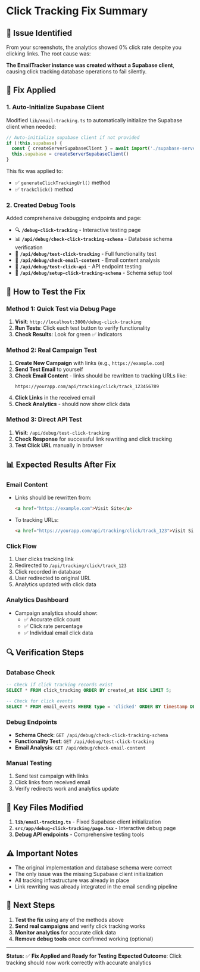 # Click Tracking Fix Summary

## 🐛 **Issue Identified**
From your screenshots, the analytics showed 0% click rate despite you clicking links. The root cause was:

**The EmailTracker instance was created without a Supabase client**, causing click tracking database operations to fail silently.

## 🔧 **Fix Applied**

### **1. Auto-Initialize Supabase Client**
Modified `lib/email-tracking.ts` to automatically initialize the Supabase client when needed:

```typescript
// Auto-initialize supabase client if not provided
if (!this.supabase) {
  const { createServerSupabaseClient } = await import('./supabase-server')
  this.supabase = createServerSupabaseClient()
}
```

This fix was applied to:
- ✅ `generateClickTrackingUrl()` method
- ✅ `trackClick()` method

### **2. Created Debug Tools**
Added comprehensive debugging endpoints and page:

- 🔍 **`/debug-click-tracking`** - Interactive testing page
- 📊 **`/api/debug/check-click-tracking-schema`** - Database schema verification
- 🧪 **`/api/debug/test-click-tracking`** - Full functionality test
- 📧 **`/api/debug/check-email-content`** - Email content analysis
- 🎯 **`/api/debug/test-click-api`** - API endpoint testing
- 🔧 **`/api/debug/setup-click-tracking-schema`** - Schema setup tool

## 🧪 **How to Test the Fix**

### **Method 1: Quick Test via Debug Page**
1. **Visit**: `http://localhost:3000/debug-click-tracking`
2. **Run Tests**: Click each test button to verify functionality
3. **Check Results**: Look for green ✅ indicators

### **Method 2: Real Campaign Test**
1. **Create New Campaign** with links (e.g., `https://example.com`)
2. **Send Test Email** to yourself
3. **Check Email Content** - links should be rewritten to tracking URLs like:
   ```
   https://yourapp.com/api/tracking/click/track_123456789
   ```
4. **Click Links** in the received email
5. **Check Analytics** - should now show click data

### **Method 3: Direct API Test**
1. **Visit**: `/api/debug/test-click-tracking`
2. **Check Response** for successful link rewriting and click tracking
3. **Test Click URL** manually in browser

## 📊 **Expected Results After Fix**

### **Email Content**
- Links should be rewritten from:
  ```html
  <a href="https://example.com">Visit Site</a>
  ```
- To tracking URLs:
  ```html
  <a href="https://yourapp.com/api/tracking/click/track_123">Visit Site</a>
  ```

### **Click Flow**
1. User clicks tracking link
2. Redirected to `/api/tracking/click/track_123`
3. Click recorded in database
4. User redirected to original URL
5. Analytics updated with click data

### **Analytics Dashboard**
- Campaign analytics should show:
  - ✅ Accurate click count
  - ✅ Click rate percentage
  - ✅ Individual email click data

## 🔍 **Verification Steps**

### **Database Check**
```sql
-- Check if click tracking records exist
SELECT * FROM click_tracking ORDER BY created_at DESC LIMIT 5;

-- Check for click events
SELECT * FROM email_events WHERE type = 'clicked' ORDER BY timestamp DESC LIMIT 5;
```

### **Debug Endpoints**
- **Schema Check**: `GET /api/debug/check-click-tracking-schema`
- **Functionality Test**: `GET /api/debug/test-click-tracking`
- **Email Analysis**: `GET /api/debug/check-email-content`

### **Manual Testing**
1. Send test campaign with links
2. Click links from received email
3. Verify redirects work and analytics update

## 🎯 **Key Files Modified**

1. **`lib/email-tracking.ts`** - Fixed Supabase client initialization
2. **`src/app/debug-click-tracking/page.tsx`** - Interactive debug page
3. **Debug API endpoints** - Comprehensive testing tools

## ⚠️ **Important Notes**

- The original implementation and database schema were correct
- The only issue was the missing Supabase client initialization
- All tracking infrastructure was already in place
- Link rewriting was already integrated in the email sending pipeline

## 🚀 **Next Steps**

1. **Test the fix** using any of the methods above
2. **Send real campaigns** and verify click tracking works
3. **Monitor analytics** for accurate click data
4. **Remove debug tools** once confirmed working (optional)

---

**Status**: ✅ **Fix Applied and Ready for Testing**
**Expected Outcome**: Click tracking should now work correctly with accurate analytics